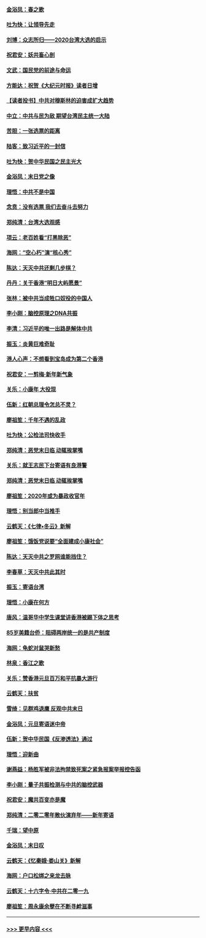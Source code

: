 #### [金浴凤：春之歌](../pages/nsc993/n11797687.md?t=01171433) 
#### [吐为快：让领导先走](../pages/nsc993/n11797512.md?t=01171433) 
#### [刘博：众志所归——2020台湾大选的启示](../pages/nsc993/n11796878.md?t=01171433) 
#### [祝君安：妖共畜心剖](../pages/nsc993/n11794273.md?t=01171433) 
#### [文武：国民党的前途与命运](../pages/nsc993/n11794198.md?t=01171433) 
#### [方能达：祝贺《大纪元时报》读者日增](../pages/nsc993/n11793807.md?t=01171433) 
#### [【读者投书】中共对穆斯林的迫害成扩大趋势](../pages/nsc993/n11791371.md?t=01171433) 
#### [中立：中共与民为敌 期望台湾民主统一大陆](../pages/nsc993/n11790392.md?t=01171433) 
#### [苦胆：一张选票的距离](../pages/nsc993/n11788914.md?t=01171433) 
#### [陆客：致习近平的一封信](../pages/nsc993/n11788867.md?t=01171433) 
#### [吐为快：贺中华民国之民主光大](../pages/nsc993/n11788618.md?t=01171433) 
#### [金浴凤：末日党之像](../pages/nsc993/n11787475.md?t=01171433) 
#### [理悟：中共不是中国](../pages/nsc993/n11787463.md?t=01171433) 
#### [念贲：没有选票  我们去奋斗去努力](../pages/nsc993/n11787398.md?t=01171433) 
#### [郑纯清：台湾大选观感](../pages/nsc993/n11786210.md?t=01171433) 
#### [项云：老百姓看“打黑除恶”](../pages/nsc993/n11785398.md?t=01171433) 
#### [海网：“空心朽”演“核心秀”](../pages/nsc993/n11783874.md?t=01171433) 
#### [陈达：天灭中共还剩几步棋？](../pages/nsc993/n11783719.md?t=01171433) 
#### [丹丹：关于香港“明日大屿愿景”](../pages/nsc993/n11783273.md?t=01171433) 
#### [张林：被中共当成牲口奴役的中国人](../pages/nsc993/n11782397.md?t=01171433) 
#### [李小刚：脑控原理之DNA共振](../pages/nsc993/n11780962.md?t=01171433) 
#### [李清：习近平的唯一出路是解体中共](../pages/nsc993/n11780866.md?t=01171433) 
#### [振玉：炎黄巨难奇耻](../pages/nsc993/n11779632.md?t=01171433) 
#### [港人心声：不想看到宝岛成为第二个香港](../pages/nsc993/n11778817.md?t=01171433) 
#### [祝君安：一剪梅‧新年新气象](../pages/nsc993/n11776340.md?t=01171433) 
#### [关乐：小康年 大役现](../pages/nsc993/n11774213.md?t=01171433) 
#### [伍新：红朝总理令怎总不灵？](../pages/nsc993/n11770813.md?t=01171433) 
#### [廖祖笙：千年不遇的乱政](../pages/nsc993/n11770373.md?t=01171433) 
#### [吐为快：公检法司快收手](../pages/nsc993/n11770359.md?t=01171433) 
#### [郑纯清：恶党末日临 动辄挨掌嘴](../pages/nsc993/n11769912.md?t=01171433) 
#### [关乐：就王志民下台寄语有良港警](../pages/nsc993/n11769903.md?t=01171433) 
#### [郑纯清：恶党末日临 动辄挨掌嘴](../pages/nsc993/n11769356.md?t=01171433) 
#### [廖祖笙：2020年或为暴政收官年](../pages/nsc993/n11768216.md?t=01171433) 
#### [理悟：别当郎中当推手](../pages/nsc993/n11768243.md?t=01171433) 
#### [云鹤天：《七律▪冬云》新解](../pages/nsc993/n11768204.md?t=01171433) 
#### [廖祖笙：饿饭党说要“全面建成小康社会”](../pages/nsc993/n11767482.md?t=01171433) 
#### [陈达：天灭中共之罗网谁能挡住？](../pages/nsc993/n11767465.md?t=01171433) 
#### [李春草：天灭中共此其时](../pages/nsc993/n11767452.md?t=01171433) 
#### [振玉：寄语台湾](../pages/nsc993/n11767432.md?t=01171433) 
#### [理悟：小康在何方](../pages/nsc993/n11767394.md?t=01171433) 
#### [唐风：温哥华中学生课堂讲香港被踢下体之思考](../pages/nsc993/n11766848.md?t=01171433) 
#### [85岁美籍台侨：阻碍两岸统一的是共产制度](../pages/nsc993/n11765043.md?t=01171433) 
#### [海网：龟蛇对鼠哭新愁](../pages/nsc993/n11764895.md?t=01171433) 
#### [林泉：香江之歌](../pages/nsc993/n11764415.md?t=01171433) 
#### [关乐：赞香港元旦百万和平抗暴大游行](../pages/nsc993/n11764382.md?t=01171433) 
#### [云鹤天：扶贫](../pages/nsc993/n11764245.md?t=01171433) 
#### [雪绮：见群鸡退鹰  反观中共末日](../pages/nsc993/n11762112.md?t=01171433) 
#### [金浴凤：元旦寄语迷中帝](../pages/nsc993/n11761788.md?t=01171433) 
#### [伍新：贺中华民国《反渗透法》通过](../pages/nsc993/n11761994.md?t=01171433) 
#### [理悟：迎新曲](../pages/nsc993/n11761152.md?t=01171433) 
#### [谢燕益：杨胜军被非法拘禁致死案之紧急报案举报控告函](../pages/nsc993/n11756134.md?t=01171433) 
#### [李小刚：量子共振检测与中共的脑控武器](../pages/nsc993/n11754518.md?t=01171433) 
#### [祝君安：魔共百变亦是魔](../pages/nsc993/n11754469.md?t=01171433) 
#### [郑纯清：二零二零年散伙演弃年——新年寄语](../pages/nsc993/n11754195.md?t=01171433) 
#### [千瑞：望中原](../pages/nsc993/n11754159.md?t=01171433) 
#### [金浴凤：末日叹](../pages/nsc993/n11752359.md?t=01171433) 
#### [云鹤天：《忆秦娥‧娄山关》新解](../pages/nsc993/n11752348.md?t=01171433) 
#### [海网：户口松绑之来龙去脉](../pages/nsc993/n11752328.md?t=01171433) 
#### [云鹤天：十六字令‧中共在二零一九](../pages/nsc993/n11752305.md?t=01171433) 
#### [廖祖笙：周永康余孽在不断寻衅滋事](../pages/nsc993/n11751013.md?t=01171433) 

----
#### [ >>> 更早内容 <<< ](../indexes/nsc993-earlier.md)

